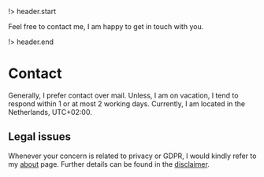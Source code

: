 <!-- title: maxresing.de -->
<!-- subtitle: Contact -->
<!-- header.subtitle: contact (at) maxresing.de -->

!> header.start

Feel free to contact me, I am happy to get in touch with you.

!> header.end


# Contact

Generally, I prefer contact over mail. Unless, I am on vacation, I tend
to respond within 1 or at most 2 working days. Currently, I am located
in the Netherlands, UTC+02:00.

## Legal issues

Whenever your concern is related to privacy or GDPR, I would kindly
refer to my [about](https://www.maxresing.de/about.html) page. Further
details can be found in the [disclaimer](https://www.maxresing.de/disclaimer.html).


